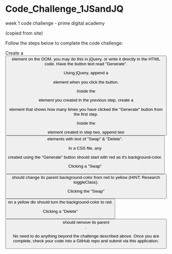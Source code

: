 # Code_Challenge_1JSandJQ
week 1 code challenge - prime digital academy

(copied from site)

Follow the steps below to complete the code challenge:

Create a <button> element on the DOM, you may do this in jQuery, or write it directly in the HTML code. Have the button text read "Generate".

Using jQuery, append a <div> element when you click the button.

Inside the <div> element you created in the previous step, create a <p> element that shows how many times you have clicked the "Generate" button from the first step.

Inside the <div> element created in step two, append two <button> elements with text of "Swap" & "Delete".

In a CSS file, any <div> created using the "Generate" button should start with red as it's background-color.

Clicking a "Swap" <button> should change its parent background-color from red to yellow (HINT: Research toggleClass).

Clicking the "Swap" <button> on a yellow div should turn the background-color to red.

Clicking a "Delete" <button> should remove its parent <div>.

No need to do anything beyond the challenge described above. Once you are complete, check your code into a GitHub repo and submit via this application.